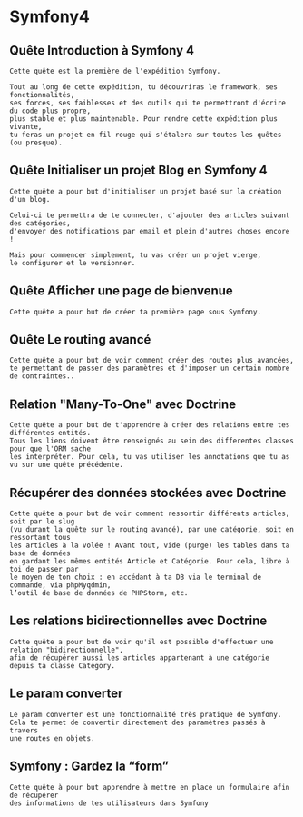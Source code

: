 # Symfony4

## Quête Introduction à Symfony 4

```
Cette quête est la première de l'expédition Symfony.

Tout au long de cette expédition, tu découvriras le framework, ses fonctionnalités, 
ses forces, ses faiblesses et des outils qui te permettront d'écrire du code plus propre, 
plus stable et plus maintenable. Pour rendre cette expédition plus vivante, 
tu feras un projet en fil rouge qui s'étalera sur toutes les quêtes (ou presque).
```

## Quête Initialiser un projet Blog en Symfony 4

```
Cette quête a pour but d'initialiser un projet basé sur la création d'un blog.

Celui-ci te permettra de te connecter, d'ajouter des articles suivant des catégories, 
d'envoyer des notifications par email et plein d'autres choses encore !

Mais pour commencer simplement, tu vas créer un projet vierge, 
le configurer et le versionner.
```

## Quête Afficher une page de bienvenue

```
Cette quête a pour but de créer ta première page sous Symfony.
```

## Quête Le routing avancé

```
Cette quête a pour but de voir comment créer des routes plus avancées, 
te permettant de passer des paramètres et d'imposer un certain nombre de contraintes..
```

## Relation "Many-To-One" avec Doctrine

```
Cette quête a pour but de t'apprendre à créer des relations entre tes différentes entités. 
Tous les liens doivent être renseignés au sein des differentes classes pour que l'ORM sache 
les interpréter. Pour cela, tu vas utiliser les annotations que tu as vu sur une quête précédente.
```

## Récupérer des données stockées avec Doctrine

```
Cette quête a pour but de voir comment ressortir différents articles, soit par le slug 
(vu durant la quête sur le routing avancé), par une catégorie, soit en ressortant tous 
les articles à la volée ! Avant tout, vide (purge) les tables dans ta base de données 
en gardant les mêmes entités Article et Catégorie. Pour cela, libre à toi de passer par 
le moyen de ton choix : en accédant à ta DB via le terminal de commande, via phpMyqdmin, 
l’outil de base de données de PHPStorm, etc.
```

## Les relations bidirectionnelles avec Doctrine

```
Cette quête a pour but de voir qu'il est possible d'effectuer une relation "bidirectionnelle", 
afin de récupérer aussi les articles appartenant à une catégorie depuis ta classe Category.
```
## Le param converter

```
Le param converter est une fonctionnalité très pratique de Symfony. 
Cela te permet de convertir directement des paramètres passés à travers 
une routes en objets.
```

## Symfony : Gardez la “form”

```
Cette quête à pour but apprendre à mettre en place un formulaire afin de récupérer 
des informations de tes utilisateurs dans Symfony
```